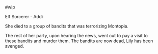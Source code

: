 #wip

Elf Sorcerer - Addi

She died to a group of bandits that was terrorizing Montopia. 

The rest of her party, upon hearing the news, went out to pay a visit to these bandits and murder them. The bandits are now dead, Lily has been avenged.